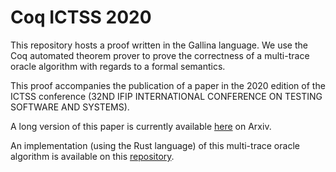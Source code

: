 # Coq ICTSS 2020

This repository hosts a proof written in the Gallina language.
We use the Coq automated theorem prover to prove the correctness of a multi-trace oracle algorithm with regards to a formal semantics.

This proof accompanies the publication of a paper in the 2020 edition of the ICTSS conference (32ND IFIP INTERNATIONAL CONFERENCE ON TESTING SOFTWARE AND SYSTEMS).

A long version of this paper is currently available [here](https://arxiv.org/abs/2009.01777) on Arxiv.

An implementation (using the Rust language) of this multi-trace oracle algorithm is available on this [repository](https://github.com/erwanM974/hibou_ictss_2020).